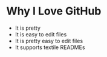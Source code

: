 # Why I Love GitHub

* It is pretty
* It is easy to edit files
* It is pretty easy to edit files
* It supports textile READMEs